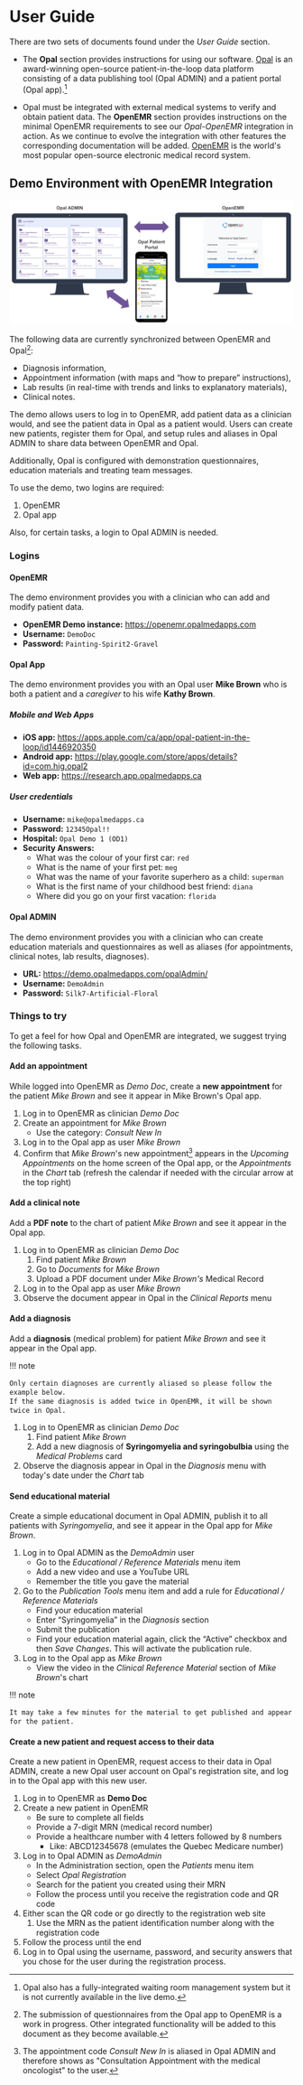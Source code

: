 <!--
SPDX-FileCopyrightText: Copyright (C) 2025 Opal Health Informatics Group at the Research Institute of the McGill University Health Centre <john.kildea@mcgill.ca>

SPDX-License-Identifier: CC-BY-SA-4.0
-->

# User Guide

There are two sets of documents found under the *User Guide* section.

- The **Opal** section provides instructions for using our software.
    [Opal](https://www.opalmedapps.com/) is an award-winning open-source patient-in-the-loop data platform consisting of a data publishing tool (Opal ADMIN) and a patient portal (Opal app).[^1]

- Opal must be integrated with external medical systems to verify and obtain patient data. The **OpenEMR** section provides instructions on the minimal OpenEMR requirements to see our *Opal-OpenEMR* integration in action.
    As we continue to evolve the integration with other features the corresponding documentation will be added.
    [OpenEMR](https://www.open-emr.org/) is the world's most popular open-source electronic medical record system.

## Demo Environment with OpenEMR Integration

![Opal-OpenEMR Demo](images/Opal-OpenEMR_Demo.png)

The following data are currently synchronized between OpenEMR and Opal[^2]:

- Diagnosis information,
- Appointment information (with maps and “how to prepare” instructions),
- Lab results (in real-time with trends and links to explanatory materials),
- Clinical notes.

The demo allows users to log in to OpenEMR, add patient data as a clinician would, and see the patient data in Opal as a patient would.
Users can create new patients, register them for Opal, and setup rules and aliases in Opal ADMIN to share data between OpenEMR and Opal.

Additionally, Opal is configured with demonstration questionnaires, education materials and treating team messages.

To use the demo, two logins are required:

1. OpenEMR
1. Opal app

Also, for certain tasks, a login to Opal ADMIN is needed.

### Logins

#### OpenEMR

The demo environment provides you with a clinician who can add and modify patient data.

- **OpenEMR Demo instance:** https://openemr.opalmedapps.com
- **Username:** `DemoDoc`
- **Password:** `Painting-Spirit2-Gravel`

#### Opal App

The demo environment provides you with an Opal user **Mike Brown** who is both a patient and a *caregiver* to his wife **Kathy Brown**.

##### Mobile and Web Apps

- **iOS app:** https://apps.apple.com/ca/app/opal-patient-in-the-loop/id1446920350
- **Android app:** https://play.google.com/store/apps/details?id=com.hig.opal2
- **Web app:** https://research.app.opalmedapps.ca

##### User credentials

- **Username:** `mike@opalmedapps.ca`
- **Password:** `12345Opal!!`
- **Hospital:** `Opal Demo 1 (OD1)`
- **Security Answers:**
    - What was the colour of your first car: `red`
    - What is the name of your first pet: `meg`
    - What was the name of your favorite superhero as a child: `superman`
    - What is the first name of your childhood best friend: `diana`
    - Where did you go on your first vacation: `florida`

#### Opal ADMIN

The demo environment provides you with a clinician who can create education materials and questionnaires as well as aliases (for appointments, clinical notes, lab results, diagnoses).

- **URL:** https://demo.opalmedapps.com/opalAdmin/
- **Username:** `DemoAdmin`
- **Password:** `Silk7-Artificial-Floral`

### Things to try

To get a feel for how Opal and OpenEMR are integrated, we suggest trying the following tasks.

#### Add an appointment

While logged into OpenEMR as *Demo Doc*, create a **new appointment** for the patient *Mike Brown* and see it appear in Mike Brown's Opal app.

1. Log in to OpenEMR as clinician *Demo Doc*
1. Create an appointment for *Mike Brown*
    - Use the category: *Consult New In*
1. Log in to the Opal app as user *Mike Brown*
1. Confirm that *Mike Brown*'s new appointment[^3] appears in the *Upcoming Appointments* on the home screen of the Opal app, or the *Appointments* in the *Chart* tab (refresh the calendar if needed with the circular arrow at the top right)

#### Add a clinical note

Add a **PDF note** to the chart of patient *Mike Brown* and see it appear in the Opal app.

1. Log in to OpenEMR as clinician *Demo Doc*
    1. Find patient *Mike Brown*
    1. Go to *Documents* for *Mike Brown*
    1. Upload a PDF document under *Mike Brown's* Medical Record
1. Log in to the Opal app as user *Mike Brown*
1. Observe the document appear in Opal in the *Clinical Reports* menu

#### Add a diagnosis

Add a **diagnosis** (medical problem) for patient *Mike Brown* and see it appear in the Opal app.

!!! note

    Only certain diagnoses are currently aliased so please follow the example below.
    If the same diagnosis is added twice in OpenEMR, it will be shown twice in Opal.

1. Log in to OpenEMR as clinician *Demo Doc*
    1. Find patient *Mike Brown*
    1. Add a new diagnosis of **Syringomyelia and syringobulbia** using the *Medical Problems* card
1. Observe the diagnosis appear in Opal in the *Diagnosis* menu with today's date under the *Chart* tab

#### Send educational material

Create a simple educational document in Opal ADMIN, publish it to all patients with *Syringomyelia*, and see it appear in the Opal app for *Mike Brown*.

1. Log in to Opal ADMIN as the *DemoAdmin* user
    - Go to the *Educational / Reference Materials* menu item
    - Add a new video and use a YouTube URL
    - Remember the title you gave the material
1. Go to the *Publication Tools* menu item and add a rule for *Educational / Reference Materials*
    - Find your education material
    - Enter “Syringomyelia” in the *Diagnosis* section
    - Submit the publication
    - Find your education material again, click the “Active” checkbox and then *Save Changes*.
        This will activate the publication rule.
1. Log in to the Opal app as *Mike Brown*
    - View the video in the *Clinical Reference Material* section of *Mike Brown*'s chart

!!! note

    It may take a few minutes for the material to get published and appear for the patient.

#### Create a new patient and request access to their data

Create a new patient in OpenEMR, request access to their data in Opal ADMIN, create a new Opal user account on Opal's registration site, and log in to the Opal app with this new user.

1. Log in to OpenEMR as **Demo Doc**
1. Create a new patient in OpenEMR
    - Be sure to complete all fields
    - Provide a 7-digit MRN (medical record number)
    - Provide a healthcare number with 4 letters followed by 8 numbers
        - Like: ABCD12345678 (emulates the Quebec Medicare number)
1. Log in to Opal ADMIN as *DemoAdmin*
    - In the Administration section, open the *Patients* menu item
    - Select *Opal Registration*
    - Search for the patient you created using their MRN
    - Follow the process until you receive the registration code and QR code
1. Either scan the QR code or go directly to the registration web site
    1. Use the MRN as the patient identification number along with the registration code
1. Follow the process until the end
1. Log in to Opal using the username, password, and security answers that you chose for the user during the registration process.

[^1]: Opal also has a fully-integrated waiting room management system but it is not currently available in the live demo.

[^2]: The submission of questionnaires from the Opal app to OpenEMR is a work in progress.
    Other integrated functionality will be added to this document as they become available.

[^3]: The appointment code *Consult New In* is aliased in Opal ADMIN and therefore shows as "Consultation Appointment with the medical oncologist" to the user.
